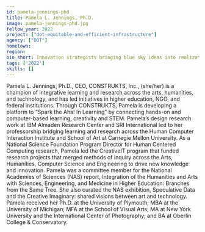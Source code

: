 ```yaml
---
id: pamela-jennings-phd
title: Pamela L. Jennings, Ph.D.
image: pamela-jennings-phd.jpg
fellow_year: 2022
project: ["dot-equitable-and-efficient-infrastructure"]
agency: ["DOT"]
hometown: 
region: 
bio_short: Innovation strategists bringing blue sky ideas into realization through change management leadership and effective human and capital resourcing.
tags: ['2022']
skills: []
---
```


Pamela L. Jennings, Ph.D., CEO, CONSTRUKTS, Inc., (she/her) is a champion of integrative learning and research across the arts, humanities, and technology, and has led initiatives in higher education, NGO, and federal institutions.  Through CONSTRUKTS, Pamela is developing a platform to “Spark the Aha! In Learning” by connecting hands-on and computer-based learning, creativity and STEM. Pamela’s design research work at IBM Almaden Research Center and SRI International led to her professorship bridging learning and research across the Human Computer Interaction Institute and School of Art at Carnegie Mellon University. As a National Science Foundation Program Director for Human Centered Computing research, Pamela led the CreativeIT program that funded research projects that merged methods of inquiry across the Arts, Humanities, Computer Science and Engineering to drive new knowledge and innovation. Pamela was a committee member for the National Academies of Sciences (NAS) report, Integration of the Humanities and Arts with Sciences, Engineering, and Medicine in Higher Education: Branches from the Same Tree. She also curated the NAS exhibition, Speculative Data and the Creative Imaginary: shared visions between art and technology. Pamela received her Ph.D. at the University of Plymouth; MBA at the University of Michigan; MFA at the School of Visual Arts; MA at New York University and the International Center of Photography; and BA at Oberlin College & Conservatory.
